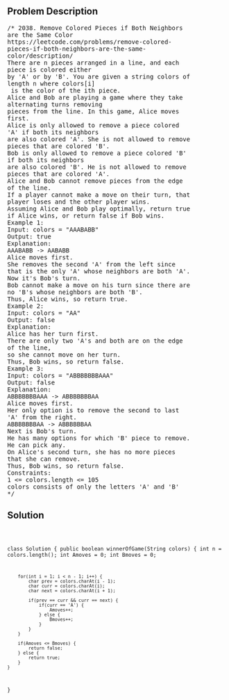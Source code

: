 <!--
<style>
  body { font-family: Arial, sans-serif; }
  .container { max-width: 100%; margin: 0 auto; padding: 10px; }
  .comment-block { max-width: 30%; background-color: #f9f9f9; padding: 10px; border-left: 5px solid #ccc; overflow-wrap: break-word; white-space: pre-wrap; }
  .code-block { background-color: #f4f4f4; padding: 10px; border: 1px solid #ddd; overflow-wrap: break-word; white-space: pre-wrap; }
</style>
-->

<div class='container'>
<h2>Problem Description</h2>
<div class='comment-block'>
<pre>
/* 2038. Remove Colored Pieces if Both Neighbors
are the Same Color
https://leetcode.com/problems/remove-colored-
pieces-if-both-neighbors-are-the-same-
color/description/
There are n pieces arranged in a line, and each
piece is colored either
by 'A' or by 'B'. You are given a string colors of
length n where colors[i]
 is the color of the ith piece.
Alice and Bob are playing a game where they take
alternating turns removing
pieces from the line. In this game, Alice moves
first.
Alice is only allowed to remove a piece colored
'A' if both its neighbors
are also colored 'A'. She is not allowed to remove
pieces that are colored 'B'.
Bob is only allowed to remove a piece colored 'B'
if both its neighbors
are also colored 'B'. He is not allowed to remove
pieces that are colored 'A'.
Alice and Bob cannot remove pieces from the edge
of the line.
If a player cannot make a move on their turn, that
player loses and the other player wins.
Assuming Alice and Bob play optimally, return true
if Alice wins, or return false if Bob wins.
Example 1:
Input: colors = "AAABABB"
Output: true
Explanation:
AAABABB -> AABABB
Alice moves first.
She removes the second 'A' from the left since
that is the only 'A' whose neighbors are both 'A'.
Now it's Bob's turn.
Bob cannot make a move on his turn since there are
no 'B's whose neighbors are both 'B'.
Thus, Alice wins, so return true.
Example 2:
Input: colors = "AA"
Output: false
Explanation:
Alice has her turn first.
There are only two 'A's and both are on the edge
of the line,
so she cannot move on her turn.
Thus, Bob wins, so return false.
Example 3:
Input: colors = "ABBBBBBBAAA"
Output: false
Explanation:
ABBBBBBBAAA -> ABBBBBBBAA
Alice moves first.
Her only option is to remove the second to last
'A' from the right.
ABBBBBBBAA -> ABBBBBBAA
Next is Bob's turn.
He has many options for which 'B' piece to remove.
He can pick any.
On Alice's second turn, she has no more pieces
that she can remove.
Thus, Bob wins, so return false.
Constraints:
1 <= colors.length <= 105
colors consists of only the letters 'A' and 'B'
*/
</pre>
</div>

<h2>Solution</h2>
<div class='code-block'>
<pre><code class='language-java'>

class Solution {
    public boolean winnerOfGame(String colors) {
        int n = colors.length();
        int Amoves = 0;
        int Bmoves = 0;

        for(int i = 1; i < n - 1; i++) {
            char prev = colors.charAt(i - 1);
            char curr = colors.charAt(i);
            char next = colors.charAt(i + 1);

            if(prev == curr && curr == next) {
                if(curr == 'A') {
                    Amoves++;
                } else {
                    Bmoves++;
                }
            }
        }

        if(Amoves <= Bmoves) {
            return false;
        } else {
            return true;
        }
    }
}</code></pre>
</div>
</div>
